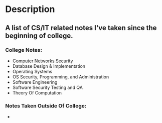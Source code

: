 # Description
## A list of CS/IT related notes I've taken since the beginning of college.
### College Notes:
- [Computer Networks Security](https://github.com/kathylam204/cs-it-notes/blob/main/compnetsecuritynotes.md)
- Database Design & Implementation
- Operating Systems
- OS Security, Programming, and Administration
- Software Engineering
- Software Security Testing and QA
- Theory Of Computation

### Notes Taken Outside Of College:
-

